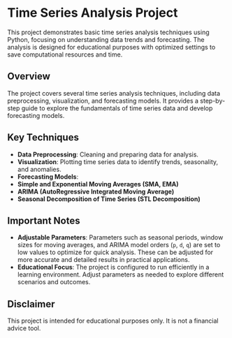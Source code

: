 # Time Series Analysis Project

This project demonstrates basic time series analysis techniques using Python, focusing on understanding data trends and forecasting. The analysis is designed for educational purposes with optimized settings to save computational resources and time.

## Overview

The project covers several time series analysis techniques, including data preprocessing, visualization, and forecasting models. It provides a step-by-step guide to explore the fundamentals of time series data and develop forecasting models.

## Key Techniques

- **Data Preprocessing**: Cleaning and preparing data for analysis.
- **Visualization**: Plotting time series data to identify trends, seasonality, and anomalies.
- **Forecasting Models**:
- **Simple and Exponential Moving Averages (SMA, EMA)**
- **ARIMA (AutoRegressive Integrated Moving Average)**
- **Seasonal Decomposition of Time Series (STL Decomposition)**

## Important Notes

- **Adjustable Parameters**: Parameters such as seasonal periods, window sizes for moving averages, and ARIMA model orders (`p`, `d`, `q`) are set to low values to optimize for quick analysis. These can be adjusted for more accurate and detailed results in practical applications.
- **Educational Focus**: The project is configured to run efficiently in a learning environment. Adjust parameters as needed to explore different scenarios and outcomes.

## Disclaimer
This project is intended for educational purposes only. It is not a financial advice tool.
